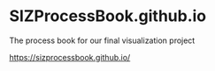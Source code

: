 # SIZProcessBook.github.io
The process book for our final visualization project

https://sizprocessbook.github.io/

